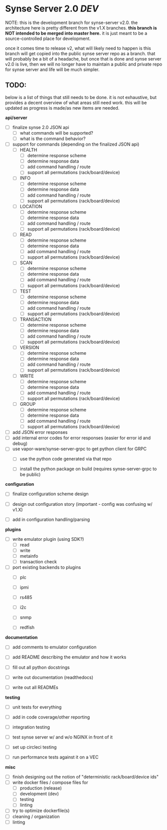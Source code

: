 # Synse Server 2.0 *DEV*

NOTE: this is the development branch for synse-server v2.0. the architecture here
is pretty different from the v1.X branches. **this branch is NOT intended to be merged
into master here.** it is just meant to be a source-controlled place for development. 

once it comes time to release v2, what will likely need to happen is this branch will
get copied into the public synse server repo as a branch. that will probably be a bit
of a headache, but once that is done and synse server v2.0 is live, then we will no
longer have to maintain a public and private repo for synse server and life will be 
much simpler.



## TODO:
below is a list of things that still needs to be done. it is not exhaustive, but 
provides a decent overview of what areas still need work. this will be updated as
progress is made/as new items are needed.


__api/server__
- [ ] finalize synse 2.0 JSON api
    - [ ] what commands will be supported?
    - [ ] what is the command behavior?
- [ ] support for commands (depending on the finalized JSON api)
    - [ ] HEALTH
        - [ ] determine response scheme
        - [ ] determine response data
        - [ ] add command handling / route
        - [ ] support all permutations (rack/board/device)
    - [ ] INFO
        - [ ] determine response scheme
        - [ ] determine response data
        - [ ] add command handling / route
        - [ ] support all permutations (rack/board/device)
    - [ ] LOCATION
        - [ ] determine response scheme
        - [ ] determine response data
        - [ ] add command handling / route
        - [ ] support all permutations (rack/board/device)
    - [ ] READ
        - [ ] determine response scheme
        - [ ] determine response data
        - [ ] add command handling / route
        - [ ] support all permutations (rack/board/device)
    - [ ] SCAN
        - [ ] determine response scheme
        - [ ] determine response data
        - [ ] add command handling / route
        - [ ] support all permutations (rack/board/device)
    - [ ] TEST
        - [ ] determine response scheme
        - [ ] determine response data
        - [ ] add command handling / route
        - [ ] support all permutations (rack/board/device)
    - [ ] TRANSACTION
        - [ ] determine response scheme
        - [ ] determine response data
        - [ ] add command handling / route
        - [ ] support all permutations (rack/board/device)
    - [ ] VERSION
        - [ ] determine response scheme
        - [ ] determine response data
        - [ ] add command handling / route
        - [ ] support all permutations (rack/board/device)
    - [ ] WRITE
        - [ ] determine response scheme
        - [ ] determine response data
        - [ ] add command handling / route
        - [ ] support all permutations (rack/board/device)
    - [ ] GROUP
        - [ ] determine response scheme
        - [ ] determine response data
        - [ ] add command handling / route
        - [ ] support all permutations (rack/board/device)
- [ ] add JSON error responses
- [ ] add internal error codes for error responses (easier for error id and debug)
- [ ] use vapor-ware/synse-server-grpc to get python client for GRPC
    - [ ] use the python code generated via that repo
    - [ ] install the python package on build (requires synse-server-grpc to be public)


__configuration__
- [ ] finalize configuration scheme design
- [ ] design out configuration story (important - config was confusing w/ v1.X)
- [ ] add in configuration handling/parsing


__plugins__
- [ ] write emulator plugin (using SDK?)
    - [ ] read
    - [ ] write
    - [ ] metainfo
    - [ ] transaction check
- [ ] port existing backends to plugins
    - [ ] plc
    - [ ] ipmi
    - [ ] rs485
    - [ ] i2c
    - [ ] snmp
    - [ ] redfish


__documentation__
- [ ] add comments to emulator configuration
- [ ] add README describing the emulator and how it works
- [ ] fill out all python docstrings
- [ ] write out documentation (readthedocs)
- [ ] write out all READMEs


__testing__
- [ ] unit tests for everything
- [ ] add in code coverage/other reporting
- [ ] integration testing
- [ ] test synse server w/ and w/o NGINX in front of it
- [ ] set up circleci testing
- [ ] run performance tests against it on a VEC


__misc__
- [ ] finish designing out the notion of "deterministic rack/board/device ids"
- [ ] write docker files / compose files for
    - [ ] production (release)
    - [ ] development (dev)
    - [ ] testing
    - [ ] linting
- [ ] try to optimize dockerfile(s) 
- [ ] cleaning / organization
- [ ] linting
